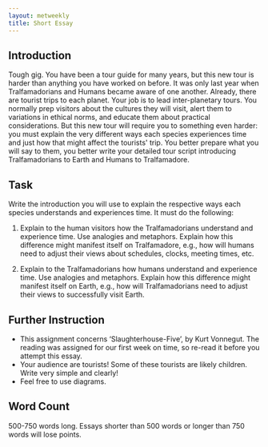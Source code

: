 ```yaml
---
layout: metweekly
title: Short Essay
---
```



## Introduction

Tough gig. You have been a tour guide for many years, but this new tour is harder than anything you have worked on before. It was only last year when Tralfamadorians and Humans became aware of one another. Already, there are tourist trips to each planet. Your job is to lead inter-planetary tours. You normally prep visitors about the cultures they will visit, alert them to variations in ethical norms, and educate them about practical considerations. But this new tour will require you to something even harder: you must explain the very different ways each species experiences time and just how that might affect the tourists' trip. You better prepare what you will say to them, you better write your detailed tour script introducing Tralfamadorians to Earth and Humans to Tralfamadore.


## Task
Write the introduction you will use to explain the respective ways each species understands and experiences time. It must do the following: 

1. Explain to the human visitors how the Tralfamadorians understand and experience time. Use analogies and metaphors. Explain how this difference might manifest itself on Tralfamadore, e.g., how will humans need to adjust their views about schedules, clocks, meeting times, etc. 

2. Explain to the Tralfamadorians how humans understand and experience time. Use analogies and metaphors. Explain how this difference might manifest itself on Earth, e.g., how will Tralfamadorians need to adjust their views to successfully visit Earth. 

## Further Instruction

+ This assignment concerns ‘Slaughterhouse-Five’, by Kurt Vonnegut. The reading was assigned for our first week on time, so re-read it before you attempt this essay. 
+ Your audience are tourists! Some of these tourists are likely children. Write very simple and clearly!
+  Feel free to use diagrams.


## Word Count
500-750 words long. Essays shorter than 500 words or longer than 750 words will lose points.
